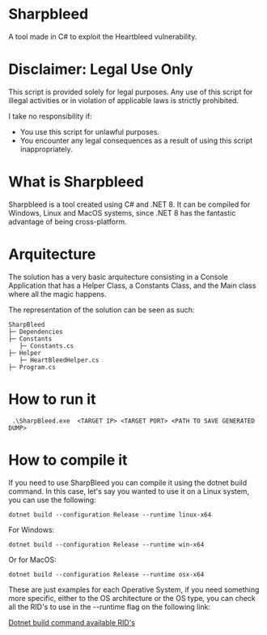 # Sharpbleed
A tool made in C# to exploit the Heartbleed vulnerability.


# **Disclaimer: Legal Use Only**

This script is provided solely for legal purposes. Any use of this script for illegal activities or in violation of applicable laws is strictly prohibited.

I take no responsibility if:

- You use this script for unlawful purposes.
- You encounter any legal consequences as a result of using this script inappropriately.

# What is Sharpbleed
Sharpbleed is a tool created using C# and .NET 8. It can be compiled for Windows, Linux and MacOS systems, since .NET 8 has the fantastic advantage of being cross-platform.

# Arquitecture
The solution has a very basic arquitecture consisting in a Console Application that has a Helper Class, a Constants Class, and the Main class where all the magic happens.

The representation of the solution can be seen as such:
```
SharpBleed
├─ Dependencies
├─ Constants
   ├─ Constants.cs
├─ Helper
   ├─ HeartBleedHelper.cs
├─ Program.cs
```

# How to run it

```
 .\SharpBleed.exe  <TARGET IP> <TARGET PORT> <PATH TO SAVE GENERATED DUMP>
```

# How to compile it
If you need to use SharpBleed you can compile it using the dotnet build command. In this case, let's say you wanted to use it on a Linux system, you can use the following:
```
dotnet build --configuration Release --runtime linux-x64
```
For Windows:
```
dotnet build --configuration Release --runtime win-x64
```
Or for MacOS:
```
dotnet build --configuration Release --runtime osx-x64
```

These are just examples for each Operative System, if you need something more specific, either to the OS architecture or the OS type, you can check all the RID's to use in the --runtime flag on the following link:

[Dotnet build command available RID's](https://learn.microsoft.com/en-us/dotnet/core/rid-catalog)









